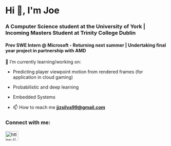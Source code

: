 <h1>Hi 👋, I'm Joe</h1>
<h3>A Computer Science student at the University of York | Incoming Masters Student at Trinity College Dublin</h3>
<h4>Prev SWE Intern @ Microsoft - Returning next summer | Undertaking final year project in partnership with AMD</h4>

🌱 I’m currently learning/working on:

- Predicting player viewpoint motion from rendered frames (for application in cloud gaming)
- Probabilistic and deep learning
- Embedded Systems


- 📫 How to reach me **jjzsilva99@gmail.com**

<h3 align="left">Connect with me:</h3>
<p align="left">
<a href="https://linkedin.com/in/https://www.linkedin.com/in/joseph-silva-768807238/" target="blank"><img align="center" src="https://raw.githubusercontent.com/rahuldkjain/github-profile-readme-generator/master/src/images/icons/Social/linked-in-alt.svg" alt="https://www.linkedin.com/in/joseph-silva-768807238/" height="30" width="40" /></a>
</p>

